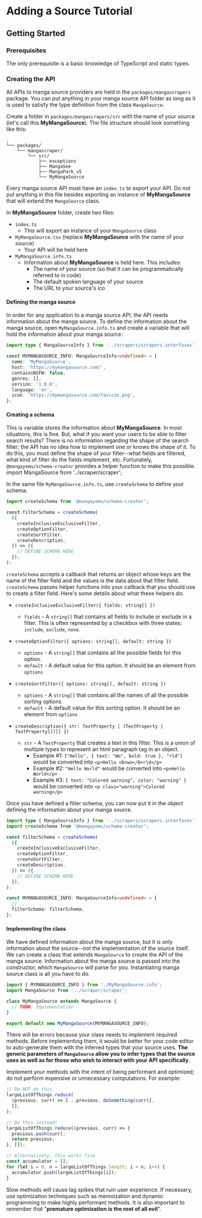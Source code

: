 # Adding a Source Tutorial

## Getting Started

### Prerequisites

The only prerequisite is a basic knowledge of TypeScript and static types.

### Creating the API

All APIs to manga source providers are held in the `packages/mangascrapers` package. You can put anything in your manga source API folder as long as it is used to satisfy the type definition from the class `MangaSource`.

Create a folder in `packages/mangascrapers/src` with the name of your source (let's call this **MyMangaSource**). The file structure should look something like this:

```
.
└── packages/
    └── mangascraper/
        └── src/
            ├── exceptions
            ├── MangaSee
            ├── MangaPark_v5
            └── MyMangaSource
```

Every manga source API must have an `index.ts` to export your API. Do not put anything in this file besides exporting an instance of **MyMangaSource** that will extend the `MangaSource` class.

In **MyMangaSource** folder, create two files:

- `index.ts`
  - This will export an instance of your `MangaSource` class
- `MyMangaSource.tsx` (replace **MyMangaSource** with the name of your source)
  - Your API will be held here
- `MyMangaSource.info.ts`
  - Information about **MyMangaSource** is held here. This includes:
    - The name of your source (so that it can be programmatically referred to in code)
    - The default spoken language of your source
    - The URL to your source's ico

#### Defining the manga source

In order for any application to a manga source API, the API needs information about the manga source. To define the information about the manga source, open `MyMangaSource.info.ts` and create a variable that will hold the information about your manga source:

```ts
import type { MangaSourceInfo } from '../scrapers/scrapers.interfaces';

const MYMANGASOURCE_INFO: MangaSourceInfo<undefined> = {
  name: 'MyMangaSource',
  host: 'https://mymangasource.com/',
  containsNSFW: false,
  genres: [],
  version: '1.0.0',
  language: 'en',
  icon: 'https://mymangasource.com/favicon.png',
};
```

#### Creating a schema

This is variable stores the information about **MyMangaSource**. In most situations, this is fine. But, what if you want your users to be able to filter search results? There is no information regarding the shape of the search filter; the API has no idea how to implement one or knows the shape of it. To do this, you must define the shape of your filter--what fields are filtered, what kind of filter do the fields implement, etc. Fortunately, `@mangayomu/schema-creator` provides a helper function to make this possible.
import MangaSource from '../scraper/scraper';

In the same file `MyMangaSource.info.ts`, use `createSchema` to define your schema:

```ts
import createSchema from '@mangayomu/schema-creator';

const filterSchema = createSchema(
  ({
    createInclusiveExclusiveFilter,
    createOptionFilter,
    createSortFilter,
    createDescription,
  }) => ({
    // DEFINE SCHEMA HERE
  }),
);
```

`createSchema` accepts a callback that returns an object whose keys are the name of the filter field and the values is the data about that filter field. `createSchema` passes helper functions into your callback that you should use to create a filter field. Here's some details about what these helpers do:

- `createInclusiveExclusiveFilter({
  fields: string[]
})`

  - `fields` - A `string[]` that contains all fields to include or exclude in a filter. This is often represented by a checkbox with three states: `include`, `exclude`, `none`.

- `createOptionFilter({
  options: string[],
  default: string
})`

  - `options` - A `string[]` that contains all the possible fields for this option.
  - `default` - A default value for this option. It should be an element from `options`

- `createSortFilter({
  options: string[],
  default: string
})`

  - `options` - A `string[]` that contains all the names of all the possible sorting options
  - `default` - A default value for this sorting option. It should be an element from `options`

- `createDescription({
  str: TextProperty | (TextProperty | TextProperty[])[]
})`
  - `str` - A `TextProperty` that creates a text in this filter. This is a union of multiple types to represent an html paragraph tag in an object.
    - Example #1: `["Hello", { text: "Wo", bold: true }, "rld"]` would be converted into `<p>Hello <b>wo</b>rld</p>`
    - Example #2: `"Hello World"` would be converted into `<p>Hello World</p>`
    - Example #3: `{ text: "Colored warning", color: "warning" }` would be converted into `<p class="warning">Colored warning</p>`

Once you have defined a filter schema, you can now put it in the object defining the information about your manga source.

```ts
import type { MangaSourceInfo } from '../scrapers/scrapers.interfaces';
import createSchema from '@mangayomu/schema-creator';

const filterSchema = createSchema(
  ({
    createInclusiveExclusiveFilter,
    createOptionFilter,
    createSortFilter,
    createDescription,
  }) => ({
    // DEFINE SCHEMA HERE
  }),
);

const MYMANGASOURCE_INFO: MangaSourceInfo<undefined> = {
  // ...
  filterSchema: filterSchema,
};
```

#### Implementing the class

We have defined information about the manga source, but it is only information about the source--not the implementation of the source itself. We can create a class that extends `MangaSource` to create the API of the manga source. Information about the manga source is passed into the constructor, which `MangaSource` will parse for you. Instantiating manga source class is all you have to do.

```ts
import { MYMANGASOURCE_INFO } from './MyMangaSource.info';
import MangaSource from '../scraper/scraper';

class MyMangaSource extends MangaSource {
  // TODO: Implementation
}

export default new MyMangaSource(MYMANGASOURCE_INFO);
```

There will be errors because your class needs to implement required methods. Before implementing them, it would be better for your code editor to auto-generate them with the inferred types that your source uses. **The generic parameters of `MangaSource` allow you to infer types that the source uses as well as for those who wish to interact with your API specifically**.

Implement your methods with the intent of being performant and optimized; do not perform expensive or unnecessary computations. For example:

```ts
// Do NOT do this
largeListOfThings.reduce(
  (previous, curr) => [...previous, doSomething(curr)],
  [],
);

// Do this instead!
largeListOfThings.reduce((previous, curr) => {
  previous.push(curr);
  return previous;
}, []);

// Alternatively, this works fine
const accumulator = [];
for (let i = 0, n = largeListOfThings.length; i < n; i++) {
  accumulator.push(largeListOfThings[i]);
}
```

Slow methods will cause lag spikes that ruin user experience. If necessary, use optimization techniques such as memoization and dynamic programming to make highly performant methods. It is also important to remember that "**premature optimization is the root of all evil**".
